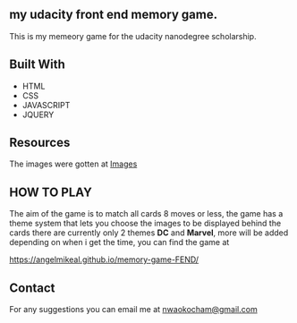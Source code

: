 ## my udacity front end memory game.

This is my memeory game for the udacity nanodegree scholarship.


## Built With

* HTML
* CSS
* JAVASCRIPT
* JQUERY

## Resources

The images were gotten at [Images](https://images.google.com "Images")


## HOW TO PLAY

The aim of the game is to match all cards 8 moves or less, the game has a theme system that lets you choose the images to be displayed behind the cards there are currently only 2 themes **DC** and **Marvel**, more will be added depending on when i get the time, you can find the game at 

https://angelmikeal.github.io/memory-game-FEND/


## Contact

For any suggestions you can email me at nwaokocham@gmail.com